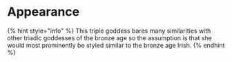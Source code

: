 # Appearance

{% hint style="info" %}
This triple goddess bares many similarities with other triadic goddesses of the bronze age so the assumption is that she would most prominently be styled similar to the bronze age Irish.
{% endhint %}
